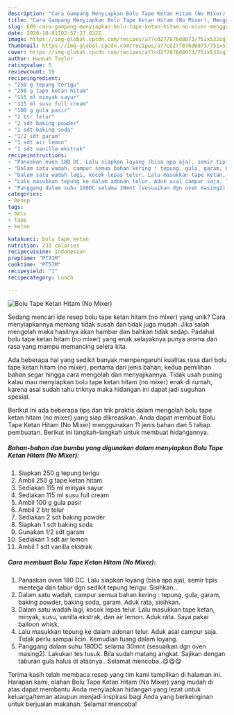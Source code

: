 ```yaml
---
description: "Cara Gampang Menyiapkan Bolu Tape Ketan Hitam (No Mixer), Menggugah Selera"
title: "Cara Gampang Menyiapkan Bolu Tape Ketan Hitam (No Mixer), Menggugah Selera"
slug: 609-cara-gampang-menyiapkan-bolu-tape-ketan-hitam-no-mixer-menggugah-selera
date: 2020-10-01T02:57:27.032Z
image: https://img-global.cpcdn.com/recipes/a77cd277876d8073/751x532cq70/bolu-tape-ketan-hitam-no-mixer-foto-resep-utama.jpg
thumbnail: https://img-global.cpcdn.com/recipes/a77cd277876d8073/751x532cq70/bolu-tape-ketan-hitam-no-mixer-foto-resep-utama.jpg
cover: https://img-global.cpcdn.com/recipes/a77cd277876d8073/751x532cq70/bolu-tape-ketan-hitam-no-mixer-foto-resep-utama.jpg
author: Hannah Taylor
ratingvalue: 5
reviewcount: 10
recipeingredient:
- "250 g tepung terigu"
- "250 g tape ketan hitam"
- "115 ml minyak sayur"
- "115 ml susu full cream"
- "100 g gula pasir"
- "2 btr telur"
- "2 sdt baking powder"
- "1 sdt baking soda"
- "1/2 sdt garam"
- "1 sdt air lemon"
- "1 sdt vanilla ekstrak"
recipeinstructions:
- "Panaskan oven 180 DC. Lalu siapkan loyang (bisa apa aja), semir tipis mentega dan tabur dgn sedikit tepung terigu. Sisihkan.."
- "Dalam satu wadah, campur semua bahan kering : tepung, gula, garam, baking powder, baking soda, garam. Aduk rata, sisihkan."
- "Dalam satu wadah lagi, kocok lepas telur. Lalu masukkan tape ketan, minyak, susu, vanilla ekstrak, dan air lemon. Aduk rata. Saya pakai balloon whisk."
- "Lalu masukkan tepung ke dalam adonan telur. Aduk asal campur saja. Tidak perlu sampai licin. Kemudian tuang dalam loyang."
- "Panggang dalam suhu 180DC selama 30mnt (sesuaikan dgn oven masing2). Lakukan tes tusuk. Bila sudah matang angkat. Sajikan dengan taburan gula halus di atasnya.. Selamat mencoba..😋😋😋"
categories:
- Resep
tags:
- bolu
- tape
- ketan

katakunci: bolu tape ketan 
nutrition: 231 calories
recipecuisine: Indonesian
preptime: "PT31M"
cooktime: "PT57M"
recipeyield: "1"
recipecategory: Lunch

---
```



![Bolu Tape Ketan Hitam (No Mixer)](https://img-global.cpcdn.com/recipes/a77cd277876d8073/751x532cq70/bolu-tape-ketan-hitam-no-mixer-foto-resep-utama.jpg)

Sedang mencari ide resep bolu tape ketan hitam (no mixer) yang unik? Cara menyiapkannya memang tidak susah dan tidak juga mudah. Jika salah mengolah maka hasilnya akan hambar dan bahkan tidak sedap. Padahal bolu tape ketan hitam (no mixer) yang enak selayaknya punya aroma dan rasa yang mampu memancing selera kita.



Ada beberapa hal yang sedikit banyak mempengaruhi kualitas rasa dari bolu tape ketan hitam (no mixer), pertama dari jenis bahan, kedua pemilihan bahan segar hingga cara mengolah dan menyajikannya. Tidak usah pusing kalau mau menyiapkan bolu tape ketan hitam (no mixer) enak di rumah, karena asal sudah tahu triknya maka hidangan ini dapat jadi suguhan spesial.


Berikut ini ada beberapa tips dan trik praktis dalam mengolah bolu tape ketan hitam (no mixer) yang siap dikreasikan. Anda dapat membuat Bolu Tape Ketan Hitam (No Mixer) menggunakan 11 jenis bahan dan 5 tahap pembuatan. Berikut ini langkah-langkah untuk membuat hidangannya.

<!--inarticleads1-->

##### Bahan-bahan dan bumbu yang digunakan dalam menyiapkan Bolu Tape Ketan Hitam (No Mixer):

1. Siapkan 250 g tepung terigu
1. Ambil 250 g tape ketan hitam
1. Sediakan 115 ml minyak sayur
1. Sediakan 115 ml susu full cream
1. Ambil 100 g gula pasir
1. Ambil 2 btr telur
1. Sediakan 2 sdt baking powder
1. Siapkan 1 sdt baking soda
1. Gunakan 1/2 sdt garam
1. Sediakan 1 sdt air lemon
1. Ambil 1 sdt vanilla ekstrak




<!--inarticleads2-->

##### Cara membuat Bolu Tape Ketan Hitam (No Mixer):

1. Panaskan oven 180 DC. Lalu siapkan loyang (bisa apa aja), semir tipis mentega dan tabur dgn sedikit tepung terigu. Sisihkan..
1. Dalam satu wadah, campur semua bahan kering : tepung, gula, garam, baking powder, baking soda, garam. Aduk rata, sisihkan.
1. Dalam satu wadah lagi, kocok lepas telur. Lalu masukkan tape ketan, minyak, susu, vanilla ekstrak, dan air lemon. Aduk rata. Saya pakai balloon whisk.
1. Lalu masukkan tepung ke dalam adonan telur. Aduk asal campur saja. Tidak perlu sampai licin. Kemudian tuang dalam loyang.
1. Panggang dalam suhu 180DC selama 30mnt (sesuaikan dgn oven masing2). Lakukan tes tusuk. Bila sudah matang angkat. Sajikan dengan taburan gula halus di atasnya.. Selamat mencoba..😋😋😋




Terima kasih telah membaca resep yang tim kami tampilkan di halaman ini. Harapan kami, olahan Bolu Tape Ketan Hitam (No Mixer) yang mudah di atas dapat membantu Anda menyiapkan hidangan yang lezat untuk keluarga/teman ataupun menjadi inspirasi bagi Anda yang berkeinginan untuk berjualan makanan. Selamat mencoba!
